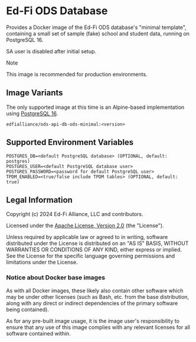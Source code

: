 # Ed-Fi ODS Database

Provides a Docker image of the Ed-Fi ODS database's "minimal template",
containing a small set of sample (fake) school and student data, running
on PostgreSQL 16.

SA user is disabled after initial setup.

> [!NOTE] 
> This image is recommended for production environments.

## Image Variants

The only supported image at this time is an Alpine-based implementation using
[PostgreSQL 16](https://hub.docker.com/_/postgres).

`edfialliance/ods-api-db-ods-minimal:<version>`

## Supported Environment Variables

```none
POSTGRES_DB=<default PostgreSQL database> (OPTIONAL, default: postgres)
POSTGRES_USER=<default PostgreSQL database user>
POSTGRES_PASSWORD=<password for default PostgreSQL user>
TPDM_ENABLED=<true/false include TPDM tables> (OPTIONAL, default: true)
```

## Legal Information

Copyright (c) 2024 Ed-Fi Alliance, LLC and contributors.

Licensed under the [Apache License, Version
2.0]([LICENSE](https://www.apache.org/licenses/LICENSE-2.0.txt)) (the
"License").

Unless required by applicable law or agreed to in writing, software distributed
under the License is distributed on an "AS IS" BASIS, WITHOUT WARRANTIES OR
CONDITIONS OF ANY KIND, either express or implied. See the License for the
specific language governing permissions and limitations under the License.

### Notice about Docker base images

As with all Docker images, these likely also contain other software which may be
under other licenses (such as Bash, etc. from the base distribution, along with
any direct or indirect dependencies of the primary software being contained).

As for any pre-built image usage, it is the image user's responsibility to
ensure that any use of this image complies with any relevant licenses for all
software contained within.
